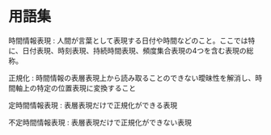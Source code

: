 # 用語集

時間情報表現
:    人間が言葉として表現する日付や時間などのこと。ここでは特に、日付表現、時刻表現、持続時間表現、頻度集合表現の4つを含む表現の総称。

正規化
:    時間情報の表層表現上から読み取ることのできない曖昧性を解消し、時間軸上の特定の位置表現に変換すること

定時間情報表現
:    表層表現だけで正規化ができる表現

不定時間情報表現
:    表層表現だけで正規化ができない表現
